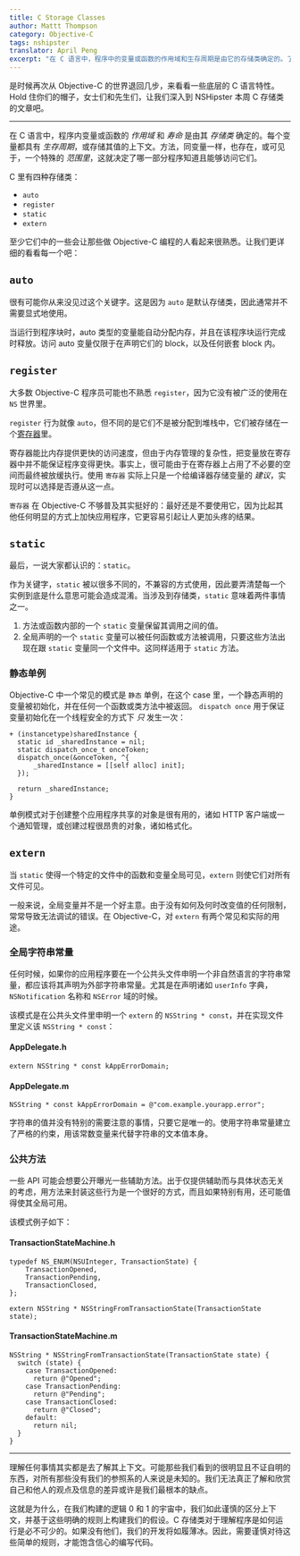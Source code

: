 ```yaml
---
title: C Storage Classes
author: Mattt Thompson
category: Objective-C
tags: nshipster
translator: April Peng
excerpt: "在 C 语言中，程序中的变量或函数的作用域和生存周期是由它的存储类确定的。了解这些存储类能帮助我们解密整个 Objective-C 中都常见的术语"
---
```


是时候再次从 Objective-C 的世界退回几步，来看看一些底层的 C 语言特性。Hold 住你们的帽子，女士们和先生们，让我们深入到 NSHipster 本周 C 存储类的文章吧。

---

在 C 语言中，程序内变量或函数的 _作用域_ 和 _寿命_ 是由其 _存储类_ 确定的。每个变量都具有 _生存周期_，或存储其值的上下文。方法，同变量一样，也存在，或可见于，一个特殊的 _范围里_，这就决定了哪一部分程序知道且能够访问它们。

C 里有四种存储类：

- `auto`
- `register`
- `static`
- `extern`

至少它们中的一些会让那些做 Objective-C 编程的人看起来很熟悉。让我们更详细的看看每一个吧：

## `auto`

很有可能你从来没见过这个关键字。这是因为 `auto` 是默认存储类，因此通常并不需要显式地使用。

当运行到程序块时，auto 类型的变量能自动分配内存，并且在该程序块运行完成时释放。访问 auto 变量仅限于在声明它们的 block，以及任何嵌套 block 内。

## `register`

大多数 Objective-C 程序员可能也不熟悉 `register`，因为它没有被广泛的使用在 `NS` 世界里。

`register` 行为就像 `auto`，但不同的是它们不是被分配到堆栈中，它们被存储在一个[寄存器](https://zh.wikipedia.org/wiki/%E5%AF%84%E5%AD%98%E5%99%A8)里。

寄存器能比内存提供更快的访问速度，但由于内存管理的复杂性，把变量放在寄存器中并不能保证程序变得更快。事实上，很可能由于在寄存器上占用了不必要的空间而最终被放缓执行。使用 `寄存器` 实际上只是一个给编译器存储变量的 _建议_，实现时可以选择是否遵从这一点。

`寄存器` 在 Objective-C 不够普及其实挺好的：最好还是不要使用它，因为比起其他任何明显的方式上加快应用程序，它更容易引起让人更加头疼的结果。

## `static`

最后，一说大家都认识的：`static`。

作为关键字，`static` 被以很多不同的，不兼容的方式使用，因此要弄清楚每一个实例到底是什么意思可能会造成混淆。当涉及到存储类，`static` 意味着两件事情之一。

1. 方法或函数内部的一个 `static` 变量保留其调用之间的值。
2. 全局声明的一个 `static` 变量可以被任何函数或方法被调用，只要这些方法出现在跟 `static` 变量同一个文件中。这同样适用于 `static` 方法。

### 静态单例

Objective-C 中一个常见的模式是 `静态` 单例，在这个 case 里，一个静态声明的变量被初始化，并在任何一个函数或类方法中被返回。 `dispatch once` 用于保证变量初始化在一个线程安全的方式下 _只_ 发生一次：

~~~{objective-c}
+ (instancetype)sharedInstance {
  static id _sharedInstance = nil;
  static dispatch_once_t onceToken;
  dispatch_once(&onceToken, ^{
      _sharedInstance = [[self alloc] init];
  });

  return _sharedInstance;
}
~~~

单例模式对于创建整个应用程序共享的对象是很有用的，诸如 HTTP 客户端或一个通知管理，或创建过程很昂贵的对象，诸如格式化。

## `extern`

当 `static` 使得一个特定的文件中的函数和变量全局可见，`extern` 则使它们对所有文件可见。

一般来说，全局变量并不是一个好主意。由于没有如何及何时改变值的任何限制，常常导致无法调试的错误。在 Objective-C，对 `extern` 有两个常见和实际的用途。

### 全局字符串常量

任何时候，如果你的应用程序要在一个公共头文件申明一个非自然语言的字符串常量，都应该将其声明为外部字符串常量。尤其是在声明诸如 `userInfo` 字典，`NSNotification` 名称和 `NSError` 域的时候。

该模式是在公共头文件里申明一个 `extern` 的 `NSString * const`，并在实现文件里定义该 `NSString * const`：

#### AppDelegate.h

~~~{objective-c}
extern NSString * const kAppErrorDomain;
~~~

#### AppDelegate.m

~~~{objective-c}
NSString * const kAppErrorDomain = @"com.example.yourapp.error";
~~~

字符串的值并没有特别的需要注意的事情，只要它是唯一的。使用字符串常量建立了严格的约束，用该常数变量来代替字符串的文本值本身。

### 公共方法

一些 API 可能会想要公开曝光一些辅助方法。出于仅提供辅助而与具体状态无关的考虑，用方法来封装这些行为是一个很好的方式，而且如果特别有用，还可能值得使其全局可用。

该模式例子如下：

#### TransactionStateMachine.h

~~~{objective-c}
typedef NS_ENUM(NSUInteger, TransactionState) {
    TransactionOpened,
    TransactionPending,
    TransactionClosed,
};

extern NSString * NSStringFromTransactionState(TransactionState state);
~~~

#### TransactionStateMachine.m

~~~{objective-c}
NSString * NSStringFromTransactionState(TransactionState state) {
  switch (state) {
    case TransactionOpened:
      return @"Opened";
    case TransactionPending:
      return @"Pending";
    case TransactionClosed:
      return @"Closed";
    default:
      return nil;
  }
}
~~~

---

理解任何事情其实都是去了解其上下文。可能那些我们看到的很明显且不证自明的东西，对所有那些没有我们的参照系的人来说是未知的。我们无法真正了解和欣赏自己和他人的观点及信息的差异或许是我们最根本的缺点。

这就是为什么，在我们构建的逻辑 0 和 1 的宇宙中，我们如此谨慎的区分上下文，并基于这些明确的规则上构建我们的假设。C 存储类对于理解程序是如何运行是必不可少的。如果没有他们，我们的开发将如履薄冰。因此，需要谨慎对待这些简单的规则，才能饱含信心的编写代码。
